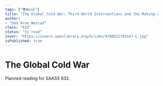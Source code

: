 ```yaml
---
tags: ["📚Book"]
title: "The Global Cold War: Third World Interventions and the Making of Our Times"
author:
- "Odd Arne Westad"
class: "632"
status: "to read"
cover: "https://covers.openlibrary.org/b/isbn/9780521703147-L.jpg"
isPublished: true
---
```


# The Global Cold War

Planned reading for SAASS 632.
